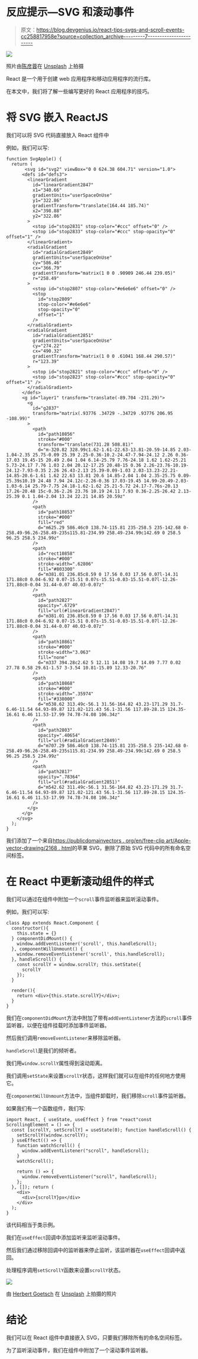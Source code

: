 # 反应提示—SVG 和滚动事件

> 原文：<https://blog.devgenius.io/react-tips-svgs-and-scroll-events-cc258817958e?source=collection_archive---------7----------------------->

![](img/3527b1438d16c86a49778d7c00383f27.png)

照片由[陈彦蓉](https://unsplash.com/@spdumb2025?utm_source=medium&utm_medium=referral)在 [Unsplash](https://unsplash.com?utm_source=medium&utm_medium=referral) 上拍摄

React 是一个用于创建 web 应用程序和移动应用程序的流行库。

在本文中，我们将了解一些编写更好的 React 应用程序的技巧。

# 将 SVG 嵌入 ReactJS

我们可以将 SVG 代码直接放入 React 组件中

例如，我们可以写:

```
function SvgApple() {
  return (
       <svg id="svg2" viewBox="0 0 624.38 604.71" version="1.0">
      <defs id="defs3">
        <linearGradient
          id="linearGradient2847"
          x1="340.66"
          gradientUnits="userSpaceOnUse"
          y1="322.86"
          gradientTransform="translate(164.44 185.74)"
          x2="398.88"
          y2="322.86"
        >
          <stop id="stop2831" stop-color="#ccc" offset="0" />
          <stop id="stop2833" stop-color="#ccc" stop-opacity="0" offset="1" />
        </linearGradient>
        <radialGradient
          id="radialGradient2849"
          gradientUnits="userSpaceOnUse"
          cy="586.46"
          cx="366.79"
          gradientTransform="matrix(1 0 0 .90909 246.44 239.05)"
          r="258.49"
        >
          <stop id="stop2807" stop-color="#e6e6e6" offset="0" />
          <stop
            id="stop2809"
            stop-color="#e6e6e6"
            stop-opacity="0"
            offset="1"
          />
        </radialGradient>
        <radialGradient
          id="radialGradient2851"
          gradientUnits="userSpaceOnUse"
          cy="274.22"
          cx="490.32"
          gradientTransform="matrix(1 0 0 .61041 168.44 290.57)"
          r="123.39"
        >
          <stop id="stop2821" stop-color="#ccc" offset="0" />
          <stop id="stop2823" stop-color="#ccc" stop-opacity="0" offset="1" />
        </radialGradient>
      </defs>
      <g id="layer1" transform="translate(-89.704 -231.29)">
        <g
          id="g2837"
          transform="matrix(.93776 .34729 -.34729 .93776 206.95 -108.99)"
        >
          <path
            id="path10856"
            stroke="#000"
            transform="translate(731.28 508.81)"
            d="m-320.82 328.99c1.62-1.61-22.63-13.81-20.59-14.85 2.03-1.04-2.35 25.75-0.09 25.39 2.25-0.36-10.2-24.47-7.94-24.12 2.26 0.36-17.03 19.45-15 20.49 2.04 1.04 6.14-25.79 7.76-24.18 1.62 1.62-25.21 5.73-24.17 7.76 1.03 2.04 20.12-17.25 20.48-15 0.36 2.26-23.76-10.19-24.12-7.93-0.35 2.26 26.43-2.13 25.39-0.09-1.03 2.03-13.23-22.21-14.85-20.6-1.61 1.62 22.63 13.81 20.6 14.85-2.04 1.04 2.35-25.75 0.09-25.39s10.19 24.48 7.94 24.12c-2.26-0.36 17.03-19.45 14.99-20.49-2.03-1.03-6.14 25.79-7.75 24.18-1.62-1.62 25.21-5.72 24.17-7.76s-20.13 17.26-20.48 15c-0.36-2.26 23.76 10.19 24.11 7.93 0.36-2.25-26.42 2.13-25.39 0.1 1.04-2.04 13.24 22.21 14.85 20.59z"
          />
          <path
            id="path10853"
            stroke="#000"
            fill="red"
            d="m625.29 586.46c0 138.74-115.81 235-258.5 235-142.68 0-258.49-96.26-258.49-235s115.81-234.99 258.49-234.99c142.69 0 258.5 96.25 258.5 234.99z"
          />
          <path
            id="rect10858"
            stroke="#000"
            stroke-width=".62806"
            fill="#803300"
            d="m381.01 236.85c8.59 0 17.56 0.03 17.56 0.07l-14.31 171.88c0 0.04-6.92 0.07-15.51 0.07s-15.51-0.03-15.51-0.07l-12.26-171.88c0-0.04 31.44-0.07 40.03-0.07z"
          />
          <path
            id="path2827"
            opacity=".6729"
            fill="url(#linearGradient2847)"
            d="m381.01 236.85c8.59 0 17.56 0.03 17.56 0.07l-14.31 171.88c0 0.04-6.92 0.07-15.51 0.07s-15.51-0.03-15.51-0.07l-12.26-171.88c0-0.04 31.44-0.07 40.03-0.07z"
          />
          <path
            id="path10861"
            stroke="#000"
            stroke-width="3.063"
            fill="none"
            d="m337 394.28c2.62 5 12.11 14.08 19.7 14.09 7.77 0.02 27.78 0.58 29.61-1.57 3-3.54 10.81-15.89 12.33-20.76"
          />
          <path
            id="path10868"
            stroke="#000"
            stroke-width=".35974"
            fill="#338000"
            d="m538.62 313.49c-56.1 31.56-164.82 43.23-171.29 31.7-6.46-11.54 64.93-89.87 121.02-121.43 56.1-31.56 117.89-28.15 124.35-16.61 6.46 11.53-17.99 74.78-74.08 106.34z"
          />
          <path
            id="path2803"
            opacity=".40654"
            fill="url(#radialGradient2849)"
            d="m707.29 586.46c0 138.74-115.81 235-258.5 235-142.68 0-258.49-96.26-258.49-235s115.81-234.99 258.49-234.99c142.69 0 258.5 96.25 258.5 234.99z"
          />
          <path
            id="path2817"
            opacity=".78364"
            fill="url(#radialGradient2851)"
            d="m542.62 311.49c-56.1 31.56-164.82 43.23-171.29 31.7-6.46-11.54 64.93-89.87 121.02-121.43 56.1-31.56 117.89-28.15 124.35-16.61 6.46 11.53-17.99 74.78-74.08 106.34z"
          />
        </g>
      </g>
    </svg>
  );
}
```

我们添加了一个来自[https://publicdomainvectors . org/en/free-clip art/Apple-vector-drawing/2168 . html](https://publicdomainvectors.org/en/free-clipart/Apple-vector-drawing/2168.html)的苹果 SVG，删除了原始 SVG 代码中的所有命名空间标签。

# 在 React 中更新滚动组件的样式

我们可以通过在组件中附加一个`scroll`事件监听器来监听滚动事件。

例如，我们可以写:

```
class App extends React.Component {
  constructor(){
    this.state = {}
  } componentDidMount() {
    window.addEventListener('scroll', this.handleScroll);
  }, componentWillUnmount() {
    window.removeEventListener('scroll', this.handleScroll);
  }, handleScroll() {
    const scrollY = window.scrollY; this.setState({
      scrollY
    });
  }

  render(){
    return <div>{this.state.scrollY}</div>;
  }
}
```

我们在`componentDidMount`方法中附加了带有`addEventListener`方法的`scroll`事件监听器，以便在组件挂载时添加事件监听器。

然后我们调用`removeEventListener`来移除监听器。

`handleScroll`是我们的倾听者。

我们用`window.scrollY`属性得到滚动距离。

我们调用`setState`来设置`scrollY`状态，这样我们就可以在组件的任何地方使用它。

在`componentWillUnmount`方法中，当组件卸载时，我们移除`scroll`事件监听器。

如果我们有一个函数组件，我们写:

```
import React, { useState, useEffect } from "react"const ScrollingElement = () => {
  const [scrollY, setScrollY] = useState(0); function handleScroll() {
    setScrollY(window.scrollY);
  } useEffect(() => {
    function watchScroll() {
      window.addEventListener("scroll", handleScroll);
    }
    watchScroll();

    return () => {
      window.removeEventListener("scroll", handleScroll);
    };
  }, []); return (
    <div>
      <div>{scrollY}px</div>
    </div>
  );
}
```

该代码相当于类示例。

我们在`useEffect`回调中添加监听来监听滚动事件。

然后我们通过移除回调中的监听器来停止监听，该监听器在`useEffect`回调中返回。

处理程序调用`setScrollY`函数来设置`scrollY`状态。

![](img/f5fc5bf80d7557e7fad55d769e893a3d.png)

由 [Herbert Goetsch](https://unsplash.com/@hg_photo?utm_source=medium&utm_medium=referral) 在 [Unsplash](https://unsplash.com?utm_source=medium&utm_medium=referral) 上拍摄的照片

# 结论

我们可以在 React 组件中直接嵌入 SVG，只要我们移除所有的命名空间标签。

为了监听滚动事件，我们在组件中附加了一个滚动事件监听器。